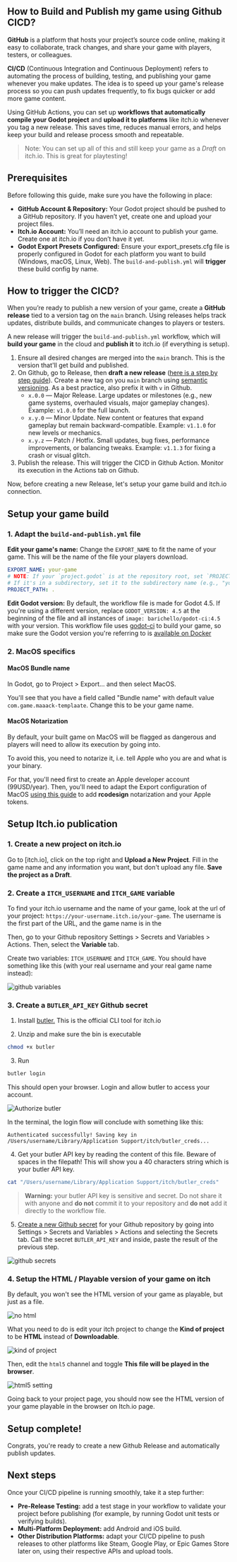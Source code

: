 ## How to Build and Publish my game using Github CICD?

**GitHub** is a platform that hosts your project’s source code online, making it easy to collaborate, track changes, and share your game with players, testers, or colleagues.

**CI/CD** (Continuous Integration and Continuous Deployment) refers to automating the process of building, testing, and publishing your game whenever you make updates. The idea is to speed up your game's release process so you can push updates frequently, to fix bugs quicker or add more game content.

Using GitHub Actions, you can set up **workflows that automatically compile your Godot project** and **upload it to platforms** like itch.io whenever you tag a new release. This saves time, reduces manual errors, and helps keep your build and release process smooth and repeatable.

> Note: You can set up all of this and still keep your game as a _Draft_ on itch.io. This is great for playtesting!

## Prerequisites

Before following this guide, make sure you have the following in place:

- **GitHub Account & Repository:** Your Godot project should be pushed to a GitHub repository. If you haven’t yet, create one and upload your project files.
- **Itch.io Account:** You’ll need an itch.io account to publish your game. Create one at itch.io if you don’t have it yet.
- **Godot Export Presets Configured:** Ensure your export_presets.cfg file is properly configured in Godot for each platform you want to build (Windows, macOS, Linux, Web). The `build-and-publish.yml` will **trigger** these build config by name.

## How to trigger the CICD?

When you’re ready to publish a new version of your game, create a **GitHub release** tied to a version tag on the `main` branch. Using releases helps track updates, distribute builds, and communicate changes to players or testers.

A new release will trigger the `build-and-publish.yml` workflow, which will **build your game** in the cloud and **publish it** to itch.io (if everything is setup).

1. Ensure all desired changes are merged into the `main` branch. This is the version that'll get build and published.
2. On Github, go to Release, then **draft a new release** ([here is a step by step guide](https://docs.github.com/en/repositories/releasing-projects-on-github/managing-releases-in-a-repository#creating-a-release)). Create a new tag on you `main` branch using [semantic versioning](https://semver.org/). As a best practice, also prefix it with `v` in Github.
   - `x.0.0` — Major Release. Large updates or milestones (e.g., new game systems, overhauled visuals, major gameplay changes). Example: `v1.0.0` for the full launch.
   - `x.y.0` — Minor Update. New content or features that expand gameplay but remain backward-compatible. Example: `v1.1.0` for new levels or mechanics.
   - `x.y.z` — Patch / Hotfix. Small updates, bug fixes, performance improvements, or balancing tweaks. Example: `v1.1.3` for fixing a crash or visual glitch.
3. Publish the release. This will trigger the CICD in Github Action. Monitor its execution in the Actions tab on Github.

Now, before creating a new Release, let's setup your game build and itch.io connection.

## Setup your game build

### 1. Adapt the `build-and-publish.yml` file

**Edit your game's name:** Change the `EXPORT_NAME` to fit the name of your game. This will be the name of the file your players download.

```yml
EXPORT_NAME: your-game
# NOTE: If your `project.godot` is at the repository root, set `PROJECT_PATH` to "."
# If it's in a subdirectory, set it to the subdirectory name (e.g., "your-game")
PROJECT_PATH: .
```

**Edit Godot version:** By default, the workflow file is made for Godot 4.5. If you're using a different version, replace `GODOT_VERSION: 4.5` at the beginning of the file and all instances of `image: barichello/godot-ci:4.5` with your version. This workflow file uses [godot-ci](https://github.com/abarichello/godot-ci?tab=readme-ov-file) to build your game, so make sure the Godot version you're referring to is [available on Docker](https://hub.docker.com/r/barichello/godot-ci/tags)

### 2. MacOS specifics

#### MacOS Bundle name

In Godot, go to Project > Export... and then select MacOS.

You'll see that you have a field called "Bundle name" with default value `com.game.maaack-templaate`. Change this to be your game name.

#### MacOS Notarization

By default, your built game on MacOS will be flagged as dangerous and players will need to allow its execution by going into.

To avoid this, you need to notarize it, i.e. tell Apple who you are and what is your binary.

For that, you'll need first to create an Apple developer account (99USD/year). Then, you'll need to adapt the Export configuration of MacOS [using this guide](https://docs.godotengine.org/en/latest/tutorials/export/exporting_for_macos.html#if-you-have-an-apple-developer-id-certificate-and-exporting-from-linux-or-windows) to add **rcodesign** notarization and your Apple tokens.

## Setup Itch.io publication

### 1. Create a new project on itch.io

Go to [itch.io], click on the top right and **Upload a New Project**. Fill in the game name and any information you want, but don't upload any file. **Save the project as a Draft**.

### 2. Create a `ITCH_USERNAME` and `ITCH_GAME` variable

To find your itch.io username and the name of your game, look at the url of your project: `https://your-username.itch.io/your-game`. The username is the first part of the URL, and the game name is in the

Then, go to your Github repository Settings > Secrets and Variables > Actions. Then, select the **Variable** tab.

Create two variables: `ITCH_USERNAME` and `ITCH_GAME`. You should have something like this (with your real username and your real game name instead):

![github variables](./github-variables.png)

### 3. Create a `BUTLER_API_KEY` Github secret

1. Install [butler.](https://itch.io/docs/butler/installing.html) This is the official CLI tool for itch.io

2. Unzip and make sure the bin is executable

```bash
chmod +x butler
```

3. Run

```bash
butler login
```

This should open your browser. Login and allow butler to access your account.

![Authorize butler](./authorize_butler.png)

In the terminal, the login flow will conclude with something like this:

```
Authenticated successfully! Saving key in /Users/username/Library/Application Support/itch/butler_creds...
```

4. Get your butler API key by reading the content of this file. Beware of spaces in the filepath! This will show you a 40 characters string which is your butler API key.

```bash
cat "/Users/username/Library/Application Support/itch/butler_creds"
```

> **Warning:** your butler API key is sensitive and secret. Do not share it with anyone and **do not** commit it to your repository and **do not** add it directly to the workflow file.

5. [Create a new Github secret](https://docs.github.com/en/actions/how-tos/write-workflows/choose-what-workflows-do/use-secrets) for your Github repository by going into Settings > Secrets and Variables > Actions and selecting the Secrets tab. Call the secret `BUTLER_API_KEY` and inside, paste the result of the previous step.

![github secrets](./github-secrets.png)

### 4. Setup the HTML / Playable version of your game on itch

By default, you won't see the HTML version of your game as playable, but just as a file.

![no html](./itch_html_missing.png)

What you need to do is edit your itch project to change the **Kind of project** to be **HTML** instead of **Downloadable**.

![kind of project](./itch_kind_of_project.png)

Then, edit the `html5` channel and toggle **This file will be played in the browser**.

![html5 setting](./itch_html_setting.png)

Going back to your project page, you should now see the HTML version of your game playable in the browser on Itch.io page.

## Setup complete!

Congrats, you're ready to create a new Github Release and automatically publish updates.

## Next steps

Once your CI/CD pipeline is running smoothly, take it a step further:

- **Pre-Release Testing:** add a test stage in your workflow to validate your project before publishing (for example, by running Godot unit tests or verifying builds).
- **Multi-Platform Deployment:** add Android and iOS build.
- **Other Distribution Platforms:** adapt your CI/CD pipeline to push releases to other platforms like Steam, Google Play, or Epic Games Store later on, using their respective APIs and upload tools.

```

```
